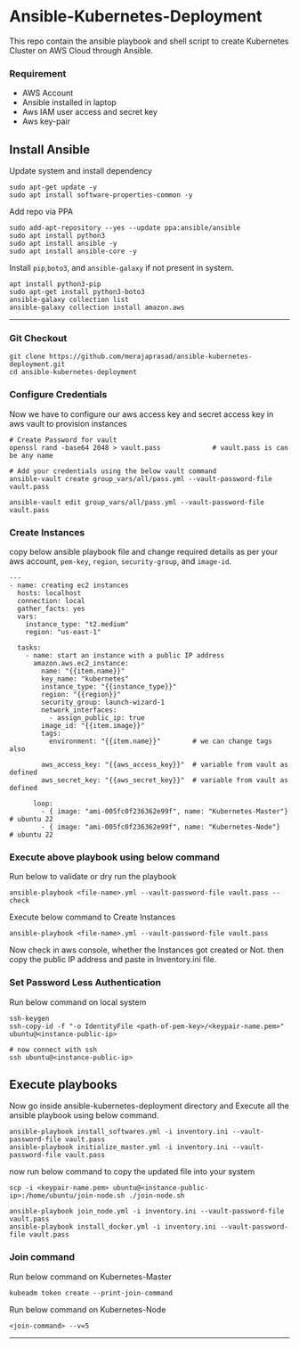 # Ansible-Kubernetes-Deployment
This repo contain the ansible playbook and shell script to create Kubernetes Cluster on AWS Cloud through Ansible.

### Requirement
- AWS Account
- Ansible installed in laptop
- Aws IAM user access and secret key
- Aws key-pair

## Install Ansible
Update system and install dependency 
```
sudo apt-get update -y
sudo apt install software-properties-common -y
```
Add repo via PPA
```
sudo add-apt-repository --yes --update ppa:ansible/ansible
sudo apt install python3
sudo apt install ansible -y
sudo apt install ansible-core -y
```
Install ```pip```,```boto3```, and ```ansible-galaxy``` if not present in system.
```
apt install python3-pip
sudo apt-get install python3-boto3
ansible-galaxy collection list
ansible-galaxy collection install amazon.aws
```
---
### Git Checkout
```
git clone https://github.com/merajaprasad/ansible-kubernetes-deployment.git
cd ansible-kubernetes-deployment
```
### Configure Credentials
Now we have to configure our aws access key and secret access key in aws vault to provision instances
```
# Create Password for vault
openssl rand -base64 2048 > vault.pass             # vault.pass is can be any name

# Add your credentials using the below vault command
ansible-vault create group_vars/all/pass.yml --vault-password-file vault.pass

ansible-vault edit group_vars/all/pass.yml --vault-password-file vault.pass
```

### Create Instances
copy below ansible playbook file and change required details as per your aws account, ```pem-key```, ```region```, ```security-group```, and ```image-id```.
```
---
- name: creating ec2 instances
  hosts: localhost
  connection: local
  gather_facts: yes
  vars:
    instance_type: "t2.medium"
    region: "us-east-1"

  tasks:
    - name: start an instance with a public IP address
      amazon.aws.ec2_instance:
        name: "{{item.name}}"
        key_name: "kubernetes"
        instance_type: "{{instance_type}}"
        region: "{{region}}"
        security_group: launch-wizard-1
        network_interfaces:
          - assign_public_ip: true
        image_id: "{{item.image}}"
        tags:
          environment: "{{item.name}}"        # we can change tags also

        aws_access_key: "{{aws_access_key}}"  # variable from vault as defined
        aws_secret_key: "{{aws_secret_key}}"  # variable from vault as defined

      loop:
        - { image: "ami-005fc0f236362e99f", name: "Kubernetes-Master"}   # ubuntu 22
        - { image: "ami-005fc0f236362e99f", name: "Kubernetes-Node"}     # ubuntu 22

```
### Execute above playbook using below command
Run below to validate or dry run the playbook
```
ansible-playbook <file-name>.yml --vault-password-file vault.pass --check
```
Execute below command to Create Instances
```
ansible-playbook <file-name>.yml --vault-password-file vault.pass
```
Now check in aws console, whether the Instances got created or Not. then copy the public IP address and paste in Inventory.ini file.

### Set Password Less Authentication
Run below command on local system
```
ssh-keygen
ssh-copy-id -f "-o IdentityFile <path-of-pem-key>/<keypair-name.pem>" ubuntu@<instance-public-ip>

# now connect with ssh
ssh ubuntu@<instance-public-ip>
```

## Execute playbooks
Now go inside ansible-kubernetes-deployment directory and Execute all the ansible playbook using below command.
```
ansible-playbook install_softwares.yml -i inventory.ini --vault-password-file vault.pass
ansible-playbook initialize_master.yml -i inventory.ini --vault-password-file vault.pass
```
now run below command to copy the updated file into your system
```
scp -i <keypair-name.pem> ubuntu@<instance-public-ip>:/home/ubuntu/join-node.sh ./join-node.sh
```
```
ansible-playbook join_node.yml -i inventory.ini --vault-password-file vault.pass
ansible-playbook install_docker.yml -i inventory.ini --vault-password-file vault.pass
```
### Join command
Run below command on Kubernetes-Master
```
kubeadm token create --print-join-command
```
Run below command on Kubernetes-Node
```
<join-command> --v=5
```
---
